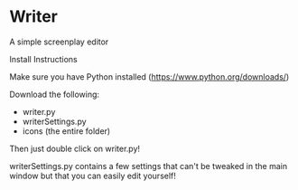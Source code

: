 # Writer
A simple screenplay editor

Install Instructions

Make sure you have Python installed (https://www.python.org/downloads/)

Download the following:
- writer.py
- writerSettings.py
- icons (the entire folder)

Then just double click on writer.py!

writerSettings.py contains a few settings that can't be tweaked in the main window but that you can easily edit yourself!
